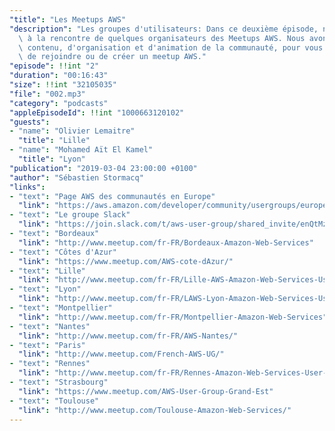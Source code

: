 ```yaml
---
"title": "Les Meetups AWS"
"description": "Les groupes d'utilisateurs: Dans ce deuxième épisode, nous avons été\
  \ à la rencontre de quelques organisateurs des Meetups AWS. Nous avons parlé de\
  \ contenu, d'organisation et d'animation de la communauté, pour vous donner envie\
  \ de rejoindre ou de créer un meetup AWS."
"episode": !!int "2"
"duration": "00:16:43"
"size": !!int "32105035"
"file": "002.mp3"
"category": "podcasts"
"appleEpisodeId": !!int "1000663120102"
"guests":
- "name": "Olivier Lemaitre"
  "title": "Lille"
- "name": "Mohamed Aït El Kamel"
  "title": "Lyon"
"publication": "2019-03-04 23:00:00 +0100"
"author": "Sébastien Stormacq"
"links":
- "text": "Page AWS des communautés en Europe"
  "link": "https://aws.amazon.com/developer/community/usergroups/europe/"
- "text": "Le groupe Slack"
  "link": "https://join.slack.com/t/aws-user-group/shared_invite/enQtMzQ0MjY1Nzc5OTQyLTdhMDRlYjU2ODM1MmVhOTg1YjQ4NjgyZjAxYTQ0NTE1YzA4NGZhMzM3YmQ4ZDgyMWUyYzAxYzc2NjBjNWVlMDM"
- "text": "Bordeaux"
  "link": "http://www.meetup.com/fr-FR/Bordeaux-Amazon-Web-Services"
- "text": "Côtes d'Azur"
  "link": "https://www.meetup.com/AWS-cote-dAzur/"
- "text": "Lille"
  "link": "http://www.meetup.com/fr-FR/Lille-AWS-Amazon-Web-Services-User-Group/"
- "text": "Lyon"
  "link": "http://www.meetup.com/fr-FR/LAWS-Lyon-Amazon-Web-Services-User-Group/"
- "text": "Montpellier"
  "link": "http://www.meetup.com/fr-FR/Montpellier-Amazon-Web-Services"
- "text": "Nantes"
  "link": "http://www.meetup.com/fr-FR/AWS-Nantes/"
- "text": "Paris"
  "link": "http://www.meetup.com/French-AWS-UG/"
- "text": "Rennes"
  "link": "http://www.meetup.com/fr-FR/Rennes-Amazon-Web-Services-User-Group/"
- "text": "Strasbourg"
  "link": "https://www.meetup.com/AWS-User-Group-Grand-Est"
- "text": "Toulouse"
  "link": "http://www.meetup.com/Toulouse-Amazon-Web-Services/"
---
```

